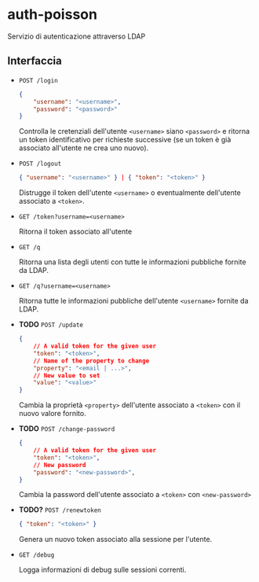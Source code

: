 # auth-poisson

Servizio di autenticazione attraverso LDAP

## Interfaccia

- `POST /login`

    ```json
    { 
        "username": "<username>", 
        "password": "<password>" 
    }
    ```

    Controlla le cretenziali dell'utente `<username>` siano `<password>` e ritorna un token identificativo per richieste successive (se un token è già associato all'utente ne crea uno nuovo).

- `POST /logout`

    ```json
    { "username": "<username>" } | { "token": "<token>" }
    ```

    Distrugge il token dell'utente `<username>` o eventualmente dell'utente associato a `<token>`.

- `GET /token?username=<username>`

    Ritorna il token associato all'utente

- `GET /q`

    Ritorna una lista degli utenti con tutte le informazioni pubbliche fornite da LDAP.

- `GET /q?username=<username>`

    Ritorna tutte le informazioni pubbliche dell'utente `<username>` fornite da LDAP.

- **TODO** `POST /update`

    ```json
    {
        // A valid token for the given user  
        "token": "<token>",
        // Name of the property to change  
        "property": "<email | ...>",
        // New value to set
        "value": "<value>"
    }
    ```

    Cambia la proprietà `<property>` dell'utente associato a `<token>` con il nuovo valore fornito.

- **TODO** `POST /change-password`

    ```json
    {
        // A valid token for the given user  
        "token": "<token>",
        // New password
        "password": "<new-password>",
    }
    ```

    Cambia la password dell'utente associato a `<token>` con `<new-password>`

- **TODO?** `POST /renewtoken`

    ```json
    { "token": "<token>" }
    ```

    Genera un nuovo token associato alla sessione per l'utente.

- `GET /debug`

    Logga informazioni di debug sulle sessioni correnti.